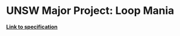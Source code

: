 # UNSW Major Project: Loop Mania

[**Link to specification**](https://gitlab.cse.unsw.edu.au/COMP2511/21T2/project-specification)
